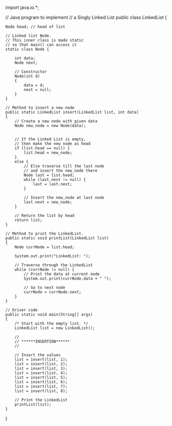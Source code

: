 import java.io.*;
	
// Java program to implement
// a Singly Linked List
public class LinkedList {
	
	Node head; // head of list
	
	// Linked list Node.
	// This inner class is made static
	// so that main() can access it
	static class Node {
	
		int data;
		Node next;
	
		// Constructor
		Node(int d)
		{
			data = d;
			next = null;
		}
	}
	
	// Method to insert a new node
	public static LinkedList insert(LinkedList list, int data)
	{
		// Create a new node with given data
		Node new_node = new Node(data);
		
	
		// If the Linked List is empty,
		// then make the new node as head
		if (list.head == null) {
			list.head = new_node;
		}
		else {
			// Else traverse till the last node
			// and insert the new_node there
			Node last = list.head;
			while (last.next != null) {
				last = last.next;
			}
	
			// Insert the new_node at last node
			last.next = new_node;
		}
	
		// Return the list by head
		return list;
	}
	
	// Method to print the LinkedList.
	public static void printList(LinkedList list)
	{
		Node currNode = list.head;
	
		System.out.print("LinkedList: ");
	
		// Traverse through the LinkedList
		while (currNode != null) {
			// Print the data at current node
			System.out.print(currNode.data + " ");
	
			// Go to next node
			currNode = currNode.next;
		}
	}
	
	// Driver code
	public static void main(String[] args)
	{
		/* Start with the empty list. */
		LinkedList list = new LinkedList();
	
		//
		// ******INSERTION******
		//
	
		// Insert the values
		list = insert(list, 1);
		list = insert(list, 2);
		list = insert(list, 3);
		list = insert(list, 4);
		list = insert(list, 5);
		list = insert(list, 6);
		list = insert(list, 7);
		list = insert(list, 8);
	
		// Print the LinkedList
		printList(list);
	}
}
